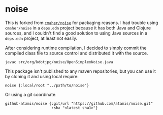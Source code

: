 # noise

This is forked from [`cmaher/noise`](https://github.com/cmaher/noise) for
packaging reasons. I had trouble using `cmaher/noise` in a `deps.edn` project
because it has both Java and Clojure sources, and I couldn't find a good
solution to using Java sources in a `deps.edn` project, at least not easily.

After considering runtime compilation, I decided to simply commit the compiled
class file to source control and distributed it with the source.

``` shell
javac src/org/kdotjpg/noise/OpenSimplexNoise.java
```

This package isn't published to any maven repositories, but you can use it by
cloning it and using local require:

``` edn
noise {:local/root "../path/to/noise"}
```

Or using a git coordinate:

``` edn
github-atamis/noise {:git/url "https://github.com/atamis/noise.git"
                     :sha "<latest sha1>"}
```
